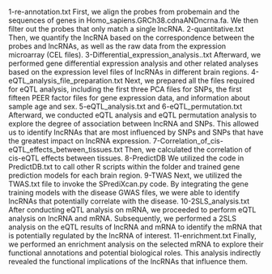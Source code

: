 1-re-annotation.txt	
First, we align the probes from probemain and the sequences of genes in Homo_sapiens.GRCh38.cdnaANDncrna.fa. We then filter out the probes that only match a single lncRNA.
2-quantitative.txt
Then, we quantify the lncRNA based on the correspondence between the probes and lncRNAs, as well as the raw data from the expression microarray (CEL files).
3-Differential_expression_analysis..txt
Afterward, we performed gene differential expression analysis and other related analyses based on the expression level files of lncRNAs in different brain regions.
4-eQTL_analysis_file_preparation.txt
Next, we prepared all the files required for eQTL analysis, including the first three PCA files for SNPs, the first fifteen PEER factor files for gene expression data, and information about sample age and sex.
5-eQTL_analysis.txt and 6-eQTL_permutation.txt
Afterward, we conducted eQTL analysis and eQTL permutation analysis to explore the degree of association between lncRNA and SNPs. This allowed us to identify lncRNAs that are most influenced by SNPs and SNPs that have the greatest impact on lncRNA expression.
7-Correlation_of_cis-eQTL_effects_between_tissues.txt
Then, we calculated the correlation of cis-eQTL effects between tissues.
8-PredictDB
We utilized the code in PredictDB.txt to call other R scripts within the folder and trained gene prediction models for each brain region.
9-TWAS
Next, we utilized the TWAS.txt file to invoke the SPrediXcan.py code. By integrating the gene training models with the disease GWAS files, we were able to identify lncRNAs that potentially correlate with the disease.
10-2SLS_analysis.txt
After conducting eQTL analysis on mRNA, we proceeded to perform eQTL analysis on lncRNA and mRNA. Subsequently, we performed a 2SLS analysis on the eQTL results of lncRNA and mRNA to identify the mRNA that is potentially regulated by the lncRNA of interest.
11-enrichment.txt
Finally, we performed an enrichment analysis on the selected mRNA to explore their functional annotations and potential biological roles. This analysis indirectly revealed the functional implications of the lncRNAs that influence them.



